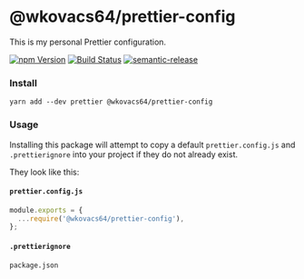 # @wkovacs64/prettier-config

This is my personal Prettier configuration.

[![npm Version][npm-image]][npm-url] [![Build Status][ci-image]][ci-url]
[![semantic-release][semantic-release-image]][semantic-release-url]

### Install

```
yarn add --dev prettier @wkovacs64/prettier-config
```

### Usage

Installing this package will attempt to copy a default `prettier.config.js` and
`.prettierignore` into your project if they do not already exist.

They look like this:

#### `prettier.config.js`

```js
module.exports = {
  ...require('@wkovacs64/prettier-config'),
};
```

#### `.prettierignore`

```
package.json
```

[npm-image]:
  https://img.shields.io/npm/v/@wkovacs64/prettier-config.svg?style=flat-square
[npm-url]: https://www.npmjs.com/package/@wkovacs64/prettier-config
[ci-image]:
  https://img.shields.io/circleci/project/github/wKovacs64/prettier-config/master.svg?style=flat-square
[ci-url]: https://circleci.com/gh/wKovacs64/prettier-config
[semantic-release-image]:
  https://img.shields.io/badge/%20%20%F0%9F%93%A6%F0%9F%9A%80-semantic--release-e10079.svg?style=flat-square
[semantic-release-url]: https://github.com/semantic-release/semantic-release

